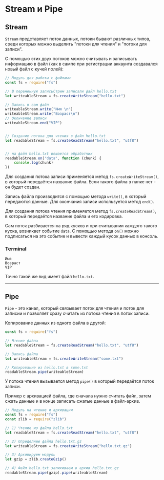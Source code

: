 # Stream и Pipe

## Stream

`Stream` представляет поток данных, потоки бывают различных типов, среди которых можно выделить "потоки для чтения" и "потоки для записи".

С помощью этих двух потоков можно считывать и записывать информацию в файл (как в сампе при регистрации аккаунта создавался новый файл с кучей полей): 

```javascript
// Модуль для работы с файлами
const fs = require("fs")

// В переменную записьСтрим записали файл hello.txt
let writeableStream = fs.createWriteStream("hello.txt")

// Запись в сам файл
writeableStream.write("Имя \n")
writeableStream.write("Возраст\n")
// Окончание записи
writeableStream.end("VIP")


// Создание потока для чтения в файл hello.txt
let readableStream = fs.createReadStream("hello.txt", "utf8")


// на файл hello.txt вешается обработчик
readableStream.on("data", function (chunk) {
    console.log(chunk)
})
```

Для создания потока записи применяется метод `fs.createWriteStream()`, в который передаётся название файла. Если такого файла в папке нет - он будет создан.

Запись файла производится с помощью метода `write()`, в который передаются данные. Для окончания записи используется метод `end()`.

Для создания потока чтения применяется метод `fs.createReadStream()`, в который передаётся название файла и его кодировка.

Сам поток разбивается на ряд кусков и при считывании каждого такого куска, возникает событие `data`. С помощью метода `on()` можно подписаться на это событие и вывести каждый кусок данных в консоль.

### Terminal

```
Имя 
Возраст
VIP
```
Точно такой же вид имеет файл `hello.txt`.
***

## Pipe

`Pipe` - это канал, который связывает поток для чтения и поток для записии и позволяет сразу считать из потока чтения в поток записи.   

Копирование данных из одного файла в другой:

```javascript
const fs = require("fs")

// Чтение файла
let readableStream = fs.createReadStream("hello.txt", "utf8")

// Запись файла
let writeableStream = fs.createWriteStream("some.txt")

// Копирование из hello.txt в some.txt
readableStream.pipe(writeableStream)
```

У потока чтения вызывается метод `pipe()` в который передаётся поток записи.

Пример с архивацией файла, где сначала нужно считать файл, затем сжать данные и в конце записать сжатые данные в файл-архив.

```javascript
// Модуль на чтение и архивации
const fs = require("fs")
const zlib = require("zlib")

// 1) Чтение из файла hello.txt
let readableStream = fs.createReadStream("hello.txt", "utf8")

// 2) Определние файла hello.txt.gz
let writeableStream = fs.createWriteStream("hello.txt.gz")

// 3) Архивируем модуль
let gzip = zlib.createGzip()

// 4) Файл hello.txt запихиваем в архив hello.txt.gz
readableStream.pipe(gzip).pipe(writeableStream)
```